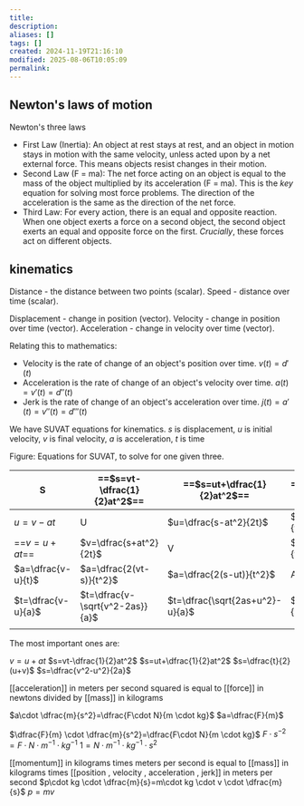 ```yaml
---
title: 
description: 
aliases: []
tags: []
created: 2024-11-19T21:16:10
modified: 2025-08-06T10:05:09
permalink:
---
```


## Newton's laws of motion

Newton's three laws
- First Law (Inertia): An object at rest stays at rest, and an object in motion stays in motion with the same velocity, unless acted upon by a net external force. This means objects resist changes in their motion.
- Second Law (F = ma): The net force acting on an object is equal to the mass of the object multiplied by its acceleration (F = ma). This is the _key_ equation for solving most force problems. The direction of the acceleration is the same as the direction of the net force.
- Third Law: For every action, there is an equal and opposite reaction. When one object exerts a force on a second object, the second object exerts an equal and opposite force on the first. _Crucially_, these forces act on different objects.

## kinematics

Distance - the distance between two points (scalar).
Speed - distance over time (scalar).

Displacement - change in position (vector).
Velocity - change in position over time (vector).
Acceleration - change in velocity over time (vector).


Relating this to mathematics:
- Velocity is the rate of change of an object's position over time.
$v(t)=d'(t)$
- Acceleration is the rate of change of an object's velocity over time.
$a(t)=v'(t)=d''(t)$
- Jerk is the rate of change of an object's acceleration over time.
$j(t)=a'(t)=v''(t)=d'''(t)$



We have SUVAT equations for kinematics.
$s$ is displacement, $u$ is initial velocity, $v$ is final velocity, $a$ is acceleration, $t$ is time

Figure: Equations for SUVAT, to solve for one given three.

| S                  | ==$s=vt-\dfrac{1}{2}at^2$==     | ==$s=ut+\dfrac{1}{2}at^2$==     | ==$s=\dfrac{t}{2}(u+v)$== | ==$s=\dfrac{v^2-u^2}{2a}$== |
| ------------------ | ------------------------------- | ------------------------------- | ------------------------- | --------------------------- |
| $u=v-at$           | U                               | $u=\dfrac{s-at^2}{2t}$          | $u=\dfrac{2s}{t}+v$       | $u=\sqrt{2as-v^2}$          |
| ==$v=u+at$==       | $v=\dfrac{s+at^2}{2t}$          | V                               | $v=\dfrac{2s}{t}-u$       | $v=\sqrt{u^2+2as}$          |
| $a=\dfrac{v-u}{t}$ | $a=\dfrac{2(vt-s)}{t^2}$        | $a=\dfrac{2(s-ut)}{t^2}$        | A                         | $a=\dfrac{v^2-u^2}{2s}$     |
| $t=\dfrac{v-u}{a}$ | $t=\dfrac{v-\sqrt{v^2-2as}}{a}$ | $t=\dfrac{\sqrt{2as+u^2}-u}{a}$ | $t=\dfrac{2s}{u+v}$       | T                           |
|                    |                                 |                                 |                           |                             |

The most important ones are:

$v=u+at$
$s=vt-\dfrac{1}{2}at^2$
$s=ut+\dfrac{1}{2}at^2$
$s=\dfrac{t}{2}(u+v)$
$s=\dfrac{v^2-u^2}{2a}$
 

[[acceleration]] in meters per second squared is equal to [[force]] in newtons divided by [[mass]] in kilograms

$a\cdot \dfrac{m}{s^2}=\dfrac{F\cdot N}{m \cdot kg}$
$a=\dfrac{F}{m}$

$\dfrac{F}{m} \cdot \dfrac{m}{s^2}=\dfrac{F\cdot N}{m \cdot kg}$
$F \cdot s^{-2}=F \cdot N \cdot m^{-1} \cdot kg^{-1}$
$1=N \cdot m^{-1} \cdot kg^{-1} \cdot s^2$


[[momentum]] in kilograms times meters per second is equal to [[mass]] in kilograms times [[position , velocity , acceleration , jerk]] in meters per second
$p\cdot kg \cdot \dfrac{m}{s}=m\cdot kg \cdot v \cdot \dfrac{m}{s}$
$p=mv$
